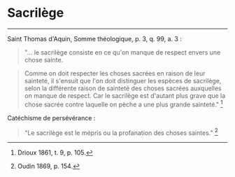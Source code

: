 # Sacrilège

***

Saint Thomas d'Aquin, Somme théologique, p. 3, q. 99, a. 3 :

> "... le sacrilège consiste en ce qu'on manque de respect envers une chose sainte. 

> Comme on doit respecter les choses sacrées en raison de leur sainteté, il s'ensuit que l'on doit distinguer les espèces de sacrilège, selon la différente raison de sainteté des choses sacrées auxquelles on manque de respect. Car le sacrilège est d'autant plus grave que la chose sacrée contre laquelle on pèche a une plus grande sainteté." [^1]

[^1]: Drioux 1861, t. 9, p. 105.

Catéchisme de persévérance :

> "Le sacrilège est le mépris ou la profanation des choses saintes." [^2]

[^2]: Oudin 1869, p. 154.


